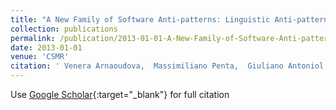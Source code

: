 ```yaml
---
title: "A New Family of Software Anti-patterns: Linguistic Anti-patterns"
collection: publications
permalink: /publication/2013-01-01-A-New-Family-of-Software-Anti-patterns-Linguistic-Anti-patterns
date: 2013-01-01
venue: 'CSMR'
citation: ' Venera Arnaoudova,  Massimiliano Penta,  Giuliano Antoniol,  Yann-Ga&quot;el Gu&apos;eh&apos;eneuc, &quot;A New Family of Software Anti-patterns: Linguistic Anti-patterns.&quot; CSMR, 2013.'
---
```

Use [Google Scholar](https://scholar.google.com/scholar?q=A+New+Family+of+Software+Anti+patterns:+Linguistic+Anti+patterns){:target="_blank"} for full citation